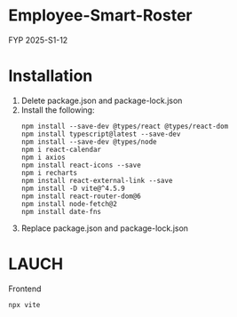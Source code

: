 # Employee-Smart-Roster
FYP 2025-S1-12

# Installation
1. Delete package.json and package-lock.json
2. Install the following:
    ```
    npm install --save-dev @types/react @types/react-dom
    npm install typescript@latest --save-dev
    npm install --save-dev @types/node
    npm i react-calendar
    npm i axios
    npm install react-icons --save
    npm i recharts
    npm install react-external-link --save
    npm install -D vite@^4.5.9
    npm install react-router-dom@6
    npm install node-fetch@2
    npm install date-fns
    ```
3. Replace package.json and package-lock.json

# LAUCH
Frontend
```
npx vite
```